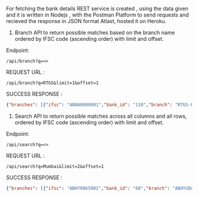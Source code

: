 For fetching the bank details REST service is created , using the data given  and it is written in Nodejs , with  the Postman  Platform to send requests and recieved the response in JSON format Atlast, hosted it on Heroku.
1. Branch API to return possible matches based on the branch name ordered by IFSC code (ascending order) with limit and offset.

Endpoint:

```
/api/branch?q=<>
```

REQUEST URL :

```
/api/branch?q=RTGS&limit=1&offset=1
```

SUCCESS RESPONSE :

```json
{"branches": [{"ifsc": "ABNA0000001","bank_id": "110","branch": "RTGS-HO",      "address": "414 EMPIRE COMPLEX, SENAPATI BAPAT MARG LOWER PAREL WEST MUMBAI 400013","city": "MUMBAI","district": "GREATER BOMBAY","state": "MAHARASHTRA"}]}
```

1. Search API to return possible matches across all columns and all rows, ordered by IFSC code (ascending order) with limit and offset.

Endpoint:

```
/api/search?q=<>
```

REQUEST URL :

```
/api/search?q=Mumbai&limit=2&offset=1
```

SUCCESS RESPONSE :

```json
{"branches": [{"ifsc": "ABHY0065002","bank_id": "60","branch": "ABHYUDAYA NAGAR","address": "ABHYUDAYA EDUCATION SOCIETY, OPP. BLDG. NO. 18, ABHYUDAYA NAGAR, KALACHOWKY, MUMBAI - 400033","city": "MUMBAI","district": "GREATER MUMBAI",      "state": "MAHARASHTRA"},{"ifsc": "ABHY0065003","bank_id": "60","branch": "BAIL BAZAR","address": "KMSPM'S SCHOOL, WADIA ESTATE, BAIL BAZAR-KURLA(W), MUMBAI-400070","city": "MUMBAI","district": "GREATER MUMBAI","state": "MAHARASHTRA"}]}
